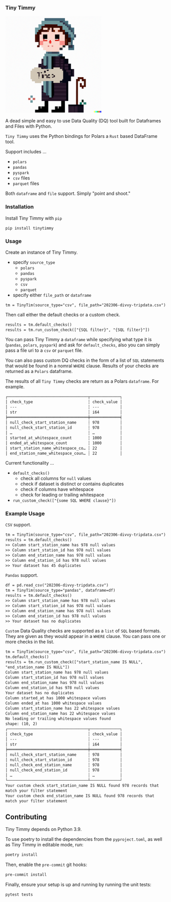 ### Tiny Timmy

<img src="https://github.com/danielbeach/tinytimmy/blob/main/imgs/tinytim.png" width="300">


A dead simple and easy to use Data Quality (DQ) tool built for Dataframes and Files with Python.

`Tiny Timmy` uses the Python bindings for Polars a `Rust` based DataFrame tool.

Support includes ...
- `polars`
- `pandas`
- `pyspark`
- `csv` files
- `parquet` files

Both `dataframe` and `file` support. Simply "point and shoot."


### Installation
Install Tiny Timmy with `pip`
```
pip install tinytimmy
```

### Usage
Create an instance of Tiny Timmy. 
 - specify `source_type`
    - `polars`
    - `pandas`
    - `pyspark`
    - `csv`
    - `parquet`
 - specify either `file_path` or `dataframe`

```
tm = TinyTim(source_type="csv", file_path="202306-divvy-tripdata.csv")
```

Then call either the default checks or a custom check.
```
results = tm.default_checks()
results = tm.run_custom_check(["{SQL filter}", "{SQL filter}"])
```

You can pass Tiny Timmy a `dataframe` while specifying what type it is (`pandas`, `polars`, `pyspark`)
and ask for `default_checks`, also you can simply pass a file uri to a `csv` or `parquet` file.

You can also pass custom DQ checks in the form of a list of `SQL` statements that would be found
in a nomral `WHERE` clause. Results of your checks are returned as a `Polars` dataframe.

The results of all `Tiny Timmy` checks are return as a Polars `dataframe`.
For example.
```
┌───────────────────────────────────┬─────────────┐
│ check_type                        ┆ check_value │
│ ---                               ┆ ---         │
│ str                               ┆ i64         │
╞═══════════════════════════════════╪═════════════╡
│ null_check_start_station_name     ┆ 978         │
│ null_check_start_station_id       ┆ 978         │
│ …                                 ┆ …           │
│ started_at_whitespace_count       ┆ 1000        │
│ ended_at_whitespace_count         ┆ 1000        │
│ start_station_name_whitespace_co… ┆ 22          │
│ end_station_name_whitespace_coun… ┆ 22          │
```

Current functionality ...
- `default_checks()`
    - check all columns for `null` values
    - check if dataset is distinct or contains duplicates
    - check if columns have whitespace
    - check for leading or trailing whitespace
- `run_custom_check(["{some SQL WHERE clause}"])`

### Example Usage

`CSV` support.
```
tm = TinyTim(source_type="csv", file_path="202306-divvy-tripdata.csv")
results = tm.default_checks()
>> Column start_station_name has 978 null values
>> Column start_station_id has 978 null values
>> Column end_station_name has 978 null values
>> Column end_station_id has 978 null values
>> Your dataset has 45 duplicates
```

`Pandas` support.
```
df = pd.read_csv("202306-divvy-tripdata.csv")
tm = TinyTim(source_type="pandas", dataframe=df)
results = tm.default_checks()
>> Column start_station_name has 978 null values
>> Column start_station_id has 978 null values
>> Column end_station_name has 978 null values
>> Column end_station_id has 978 null values
>> Your dataset has no duplicates
```

`Custom` Data Quality checks are supported as a `list` of `SQL` based formats. 
They are given as they would appear in a `WHERE` clause.
You can pass one or more checks in the list.

```
tm = TinyTim(source_type="csv", file_path="202306-divvy-tripdata.csv")
tm.default_checks()
results = tm.run_custom_check(["start_station_name IS NULL", "end_station_name IS NULL"])
Column start_station_name has 978 null values
Column start_station_id has 978 null values
Column end_station_name has 978 null values
Column end_station_id has 978 null values
Your dataset has no duplicates
Column started_at has 1000 whitespace values
Column ended_at has 1000 whitespace values
Column start_station_name has 22 whitespace values
Column end_station_name has 22 whitespace values
No leading or trailing whitespace values found
shape: (10, 2)
┌───────────────────────────────────┬─────────────┐
│ check_type                        ┆ check_value │
│ ---                               ┆ ---         │
│ str                               ┆ i64         │
╞═══════════════════════════════════╪═════════════╡
│ null_check_start_station_name     ┆ 978         │
│ null_check_start_station_id       ┆ 978         │
│ null_check_end_station_name       ┆ 978         │
│ null_check_end_station_id         ┆ 978         │
│ …                                 ┆ …           │
└───────────────────────────────────┴─────────────┘
Your custom check start_station_name IS NULL found 978 records that match your filter statement
Your custom check end_station_name IS NULL found 978 records that match your filter statement
```

## Contributing

Tiny Timmy depends on Python 3.9.

To use poetry to install the dependencies from the `pyproject.toml`, as well as Tiny Timmy in editable mode, run:

```bash
poetry install
```

Then, enable the `pre-commit` git hooks:

```bash
pre-commit install
```

Finally, ensure your setup is up and running by running the unit tests:

```bash
pytest tests
```
